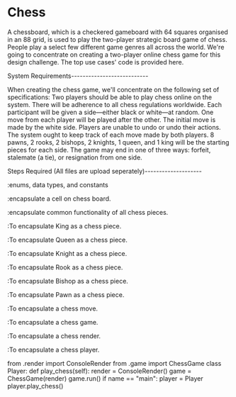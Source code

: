 # Chess

A chessboard, which is a checkered gameboard with 64 squares organised in an 88 grid, is used to play the two-player strategic board game of chess. People play a select few different game genres all across the world. We're going to concentrate on creating a two-player online chess game for this design challenge. The top use cases' code is provided here.

System Requirements---------------------------

When creating the chess game, we'll concentrate on the following set of specifications:
Two players should be able to play chess online on the system. There will be adherence to all chess regulations worldwide. Each participant will be given a side—either black or white—at random. One move from each player will be played after the other. The initial move is made by the white side. Players are unable to undo or undo their actions. The system ought to keep track of each move made by both players. 8 pawns, 2 rooks, 2 bishops, 2 knights, 1 queen, and 1 king will be the starting pieces for each side. The game may end in one of three ways: forfeit, stalemate (a tie), or resignation from one side.

Steps Required (All files are upload seperately)--------------------

:enums, data types, and constants

:encapsulate a cell on chess board.

:encapsulate common functionality of all chess pieces.

:To encapsulate King as a chess piece.

:To encapsulate Queen as a chess piece.

:To encapsulate Knight as a chess piece.

:To encapsulate Rook as a chess piece.

:To encapsulate Bishop as a chess piece.

:To encapsulate Pawn as a chess piece.

:To encapsulate a chess move.

:To encapsulate a chess game.

:To encapsulate a chess render.

:To encapsulate a chess player.

from .render import ConsoleRender from .game import ChessGame
class Player: def play_chess(self): render = ConsoleRender() game = ChessGame(render) game.run()
if name == "main": player = Player player.play_chess()
